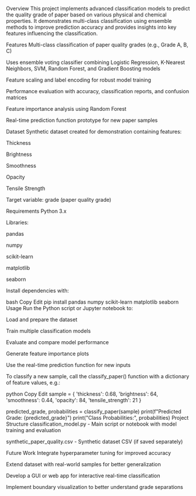 Overview
This project implements advanced classification models to predict the quality grade of paper based on various physical and chemical properties. It demonstrates multi-class classification using ensemble methods to improve prediction accuracy and provides insights into key features influencing the classification.

Features
Multi-class classification of paper quality grades (e.g., Grade A, B, C)

Uses ensemble voting classifier combining Logistic Regression, K-Nearest Neighbors, SVM, Random Forest, and Gradient Boosting models

Feature scaling and label encoding for robust model training

Performance evaluation with accuracy, classification reports, and confusion matrices

Feature importance analysis using Random Forest

Real-time prediction function prototype for new paper samples

Dataset
Synthetic dataset created for demonstration containing features:

Thickness

Brightness

Smoothness

Opacity

Tensile Strength

Target variable: grade (paper quality grade)

Requirements
Python 3.x

Libraries:

pandas

numpy

scikit-learn

matplotlib

seaborn

Install dependencies with:

bash
Copy
Edit
pip install pandas numpy scikit-learn matplotlib seaborn
Usage
Run the Python script or Jupyter notebook to:

Load and prepare the dataset

Train multiple classification models

Evaluate and compare model performance

Generate feature importance plots

Use the real-time prediction function for new inputs

To classify a new sample, call the classify_paper() function with a dictionary of feature values, e.g.:

python
Copy
Edit
sample = {
    'thickness': 0.68,
    'brightness': 64,
    'smoothness': 0.44,
    'opacity': 84,
    'tensile_strength': 21
}

predicted_grade, probabilities = classify_paper(sample)
print(f"Predicted Grade: {predicted_grade}")
print("Class Probabilities:", probabilities)
Project Structure
classification_model.py - Main script or notebook with model training and evaluation

synthetic_paper_quality.csv - Synthetic dataset CSV (if saved separately)

Future Work
Integrate hyperparameter tuning for improved accuracy

Extend dataset with real-world samples for better generalization

Develop a GUI or web app for interactive real-time classification

Implement boundary visualization to better understand grade separations
